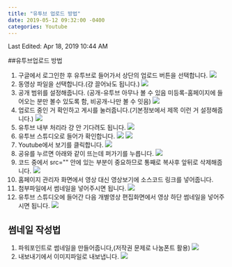 ```yaml
---
title: "유투브 업로드 방법"
date: 2019-05-12 09:32:00 -0400
categories: Youtube
---
```

Last Edited: Apr 18, 2019 10:44 AM

##유투브업로드 방법
1. 구글에서 로그인한 후 유투브로 들어가서 상단의 업로드 버튼을 선택합니다.
![](\image\Untitled-14da551a-522a-46e9-935c-87ff4509018f.png)
2. 동영상 파일을 선택합니다.(걍 끌어놔도 됩니다.)
![](\image\Untitled-e7073cc8-7b32-4fae-a7cf-27cd4fe0f222.png)
3. 공개 범위를 설정해줍니다.
(공개-유투브 아무나 볼 수 있음 미등록-홈페이지에 들어오는 분만 볼수 있도록 함, 비공개-나만 볼 수 잇음)
![](\image\Untitled-231250f0-a849-4183-b289-9bedb62c2dd6.png)
4. 업로드 중인 거 확인하고 게시를 눌러줍니다.(기본정보에서 제목 이런 거 설정해줍니다.)
![](\image\Untitled-ec7f9eec-4630-4b2d-ad42-0c89bb68fbb9.png)
5. 유투브 내부 처리라 걍 안 기다려도 됩니다.
![](\image\Untitled-f423c291-97d6-47c3-8518-ce2914d81626.png)
6. 유투브 스튜디오로 들어가 확인합니다.
![](\image\Untitled-ee836347-da7b-431c-87d5-14666b8e940b.png)
![](\image\Untitled-9a01ded7-4526-4d35-99c4-f525a80ff245.png)
7. Youtube에서 보기를 클릭합니다.
![](\image\Untitled-6b910415-d18a-4b80-86ae-a1f6a1c04f0d.png)
8. 공유를 누르면 아래와 같이 뜨는데 퍼가기를 누릅니다.
![](\image\Untitled-cea24f0c-2bdb-437f-966c-d67b19a149aa.png)
9. 코드 중에서 src="" 안에 있는 부분이 중요하므로 통째로 복사후 앞뒤로 삭제해줍니다.
![](\image\Untitled-a19e3edc-5edd-48fa-881a-2fe9a6f1c8cf.png)
10. 홈페이지 관리자 화면에서 영상 대신 영상보기에 소스코드 링크를 넣어줍니다.
11. 첨부파일에서 썸네일을 넣어주시면 됩니다.
![](\image\Untitled-e948550f-d5d4-43c2-8131-5db09ffbe62f.png)
12. 유투브 스튜디오에 들어간 다음 개별영상 편집화면에서 영상 하단 썸네일을 넣어주시면 됩니다.
![](\image\Untitled-69b4c1cd-b2c1-4393-a229-f4240cf23537.png)

## 썸네일 작성법

1. 파워포인트로 썸네일을 만들어줍니다,(저작권 문제로 나눔폰트 활용)
![](\image\Untitled-d2f4f319-cbf5-4fee-9e6d-7803b95975c6.png)
2. 내보내기에서 이미지파일로 내보냅니다.
![](\image\Untitled-e6c9ad54-2c7a-4022-ac7b-f4591f79f7f7.png)

